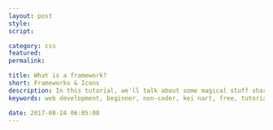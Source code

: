 ```yaml
---
layout: post
style:
script:

category: css
featured:
permalink:

title: What is a framework?
short: Frameworks & Icons
description: In this tutorial, we'll talk about some magical stuff shared by great people around the world. <br>We'll 
keywords: web development, beginner, non-coder, kei nart, free, tutorial, coding, programming, code nart, html, css, framework, bootstrap, icons, font, awesome

date: 2017-08-24 06:05:00
---
```

